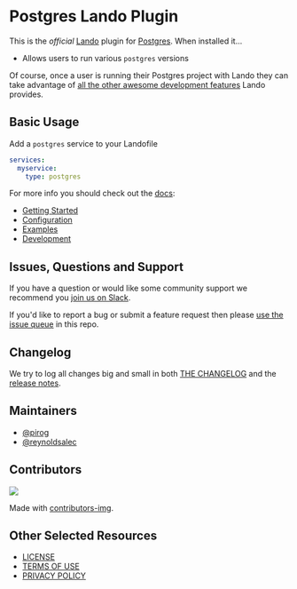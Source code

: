 # Postgres Lando Plugin

This is the _official_ [Lando](https://lando.dev) plugin for [Postgres](https://www.postgresql.org/). When installed it...

* Allows users to run various `postgres` versions

Of course, once a user is running their Postgres project with Lando they can take advantage of [all the other awesome development features](https://docs.lando.dev) Lando provides.

## Basic Usage

Add a `postgres` service to your Landofile

```yaml
services:
  myservice:
    type: postgres
```

For more info you should check out the [docs](https://docs.lando.dev/postgres):

* [Getting Started](https://docs.lando.dev/postgres/)
* [Configuration](https://docs.lando.dev/postgres/config.html)
* [Examples](https://github.com/lando/postgres/tree/main/examples)
* [Development](https://docs.lando.dev/postgres/development.html)

## Issues, Questions and Support

If you have a question or would like some community support we recommend you [join us on Slack](https://launchpass.com/devwithlando).

If you'd like to report a bug or submit a feature request then please [use the issue queue](https://github.com/lando/postgres/issues/new/choose) in this repo.

## Changelog

We try to log all changes big and small in both [THE CHANGELOG](https://github.com/lando/postgres/blob/main/CHANGELOG.md) and the [release notes](https://github.com/lando/postgres/releases).


## Maintainers

* [@pirog](https://github.com/pirog)
* [@reynoldsalec](https://github.com/reynoldsalec)

## Contributors

<a href="https://github.com/lando/postgres/graphs/contributors">
  <img src="https://contrib.rocks/image?repo=lando/postgres" />
</a>

Made with [contributors-img](https://contrib.rocks).

## Other Selected Resources

* [LICENSE](/LICENSE)
* [TERMS OF USE](https://docs.lando.dev/terms)
* [PRIVACY POLICY](https://docs.lando.dev/privacy)

